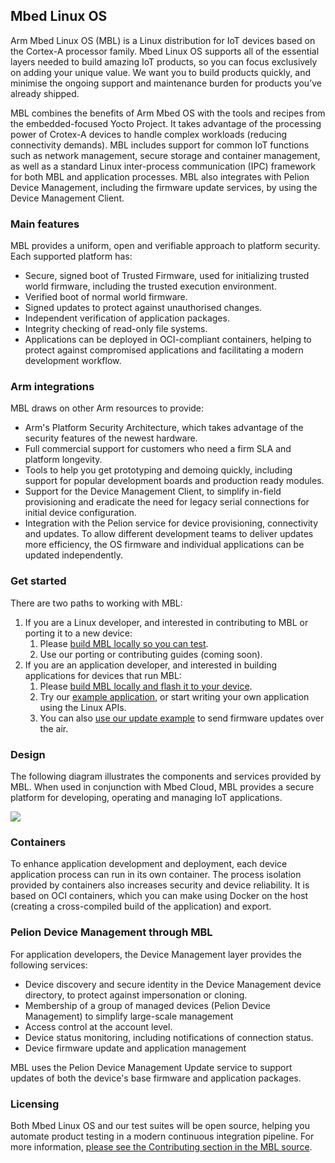 ## Mbed Linux OS

Arm Mbed Linux OS (MBL) is a Linux distribution for IoT devices based on the Cortex-A processor family. Mbed Linux OS supports all of the essential layers needed to build amazing IoT products, so you can focus exclusively on adding your unique value. We want you to build products quickly, and minimise the ongoing support and maintenance burden for products you’ve already shipped.

MBL combines the benefits of Arm Mbed OS with the tools and recipes from the embedded-focused Yocto Project. It takes advantage of the processing power of Crotex-A devices to handle complex workloads (reducing connectivity demands). MBL includes support for common IoT functions such as network management, secure storage and container management, as well as a standard Linux inter-process communication (IPC) framework for both MBL and application processes. MBL also integrates with Pelion Device Management, including the firmware update services, by using the Device Management Client.

### Main features

MBL provides a uniform, open and verifiable approach to platform security. Each supported platform has:

* Secure, signed boot of Trusted Firmware, used for initializing trusted world firmware, including the trusted execution environment.
* Verified boot of normal world firmware.
* Signed updates to protect against unauthorised changes.
* Independent verification of application packages.
* Integrity checking of read-only file systems.
* Applications can be deployed in OCI-compliant containers, helping to protect against compromised applications and facilitating a modern development workflow.

### Arm integrations

MBL draws on other Arm resources to provide:

* Arm's Platform Security Architecture, which takes advantage of the security features of the newest hardware.
* Full commercial support for customers who need a firm SLA and platform longevity.
* Tools to help you get prototyping and demoing quickly, including support for popular development boards and production ready modules.
* Support for the Device Management Client, to simplify in-field provisioning and eradicate the need for legacy serial connections for initial device configuration.
* Integration with the Pelion service for device provisioning, connectivity and updates. To allow different development teams to deliver updates more efficiency, the OS firmware and individual applications can be updated independently.

### Get started

There are two paths to working with MBL:

1. If you are a Linux developer, and interested in contributing to MBL or porting it to a new device:
    1. Please [build MBL locally so you can test](../getting-started/tutorial-connecting-an-mbl-device.html).
    1. Use our porting or contributing guides (coming soon).
1. If you are an application developer, and interested in building applications for devices that run MBL:
    1. Please [build MBL locally and flash it to your device](../getting-started/tutorial-connecting-an-mbl-device.html).
    1. Try our [example application](../getting-started/tutorial-user-application.html), or start writing your own application using the Linux APIs.
    1. You can also [use our update example](../getting-started/tutorial-updating-mbl-devices-and-applications.html) to send firmware updates over the air.

### Design

The following diagram illustrates the components and services provided by MBL. When used in conjunction with Mbed Cloud, MBL provides a secure platform for developing, operating and managing IoT applications.

<span class="images">![](https://s3-us-west-2.amazonaws.com/mbed-linux-os-docs-images/Application_containers.png)</span>

### Containers

To enhance application development and deployment, each device application process can run in its own container. The process isolation provided by containers also increases security and device reliability. It is based on OCI containers, which you can make using Docker on the host (creating a cross-compiled build of the application) and export.


### Pelion Device Management through MBL

For application developers, the Device Management layer provides the following services:

* Device discovery and secure identity in the Device Management device directory, to protect against impersonation or cloning.
* Membership of a group of managed devices (Pelion Device Management) to simplify large-scale management
* Access control at the account level.
* Device status monitoring, including notifications of connection status.
* Device firmware update and application management

MBL uses the Pelion Device Management Update service to support updates of both the device's base firmware and application packages.

### Licensing

Both Mbed Linux OS and our test suites will be open source, helping you automate product testing in a modern continuous integration pipeline. For more information, [please see the Contributing section in the MBL source](https://github.com/ARMmbed/meta-mbl/blob/master/CONTRIBUTING.md).
